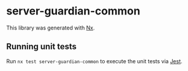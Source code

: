 # server-guardian-common

This library was generated with [Nx](https://nx.dev).

## Running unit tests

Run `nx test server-guardian-common` to execute the unit tests via [Jest](https://jestjs.io).
